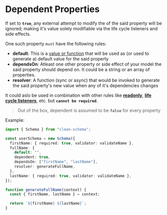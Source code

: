 # Dependent Properties

If set to **`true`**, any external attempt to modify the of the said property will be ignored; making it's value solely modifiable via the life cycle listeners and side effects.

One such property `must` have the following rules:

- **default**: This is a [value or function](../../../v1.4.10/schema/definition/defaults.md#default-values) that will be used as (or used to generate a) default value for the said property
- **dependsOn**: Atleast one other property or side effect of your model the said property should depend on. It could be a string or an array of properties.
- **resolver**: A function (sync or async) that would be invoked to generate the said property's new value when any of it's dependencies changes

It could aslo be used in combination with other rules like [**readonly**](../../../v1.4.10/schema/definition/readonly.md#readonly-properties), [**life cycle listeners**](../../../v2.5.10/schema/definition/life-cycles.md#life-cycle-listeners), etc. but **`cannot be required`**.

> Out of the box, dependent is assumed to be **`false`** for every property

Example:

```ts
import { Schema } from "clean-schema";

const userSchema = new Schema({
  firstName: { required: true, validator: validateName },
  fullName: {
    default: "",
    dependent: true,
    dependsOn: ["firstName", "lastName"],
    resolver: generateFullName,
  },
  lastName: { required: true, validator: validateName },
});

function generateFullName(context) {
  const { firstName, lastName } = context;

  return `${firstName} ${lastName}`;
}
```
